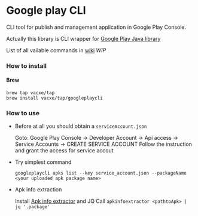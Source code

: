 # Google play CLI
CLI tool for publish and management application in Google Play Console.

Actually this library is CLI wrapper for [Google Play Java library](https://developers.google.com/android-publisher/api-ref)

List of all vailable commands in [wiki](https://github.com/Vacxe/google-play-cli/wiki/Google-Play-CLI) *WIP*

### How to install
#### Brew

```
brew tap vacxe/tap
brew install vacxe/tap/googleplaycli
```

### How to use
* Before at all you should obtain a `serviceAccount.json`

  Goto: Google Play Console -> Developer Account -> Api access -> Service Accounts -> CREATE SERVICE ACCOUNT
  Follow the instruction and grant the access for service accout
* Try simplest command

  `googleplaycli apks list --key service_account.json --packageName <your uploaded apk package name>`
  
* Apk info extraction
  
  Install [Apk info extractor](https://github.com/Vacxe/apk-info-extractor) and JQ
  Call `apkinfoextractor <pathtoApk> | jq '.package'`
